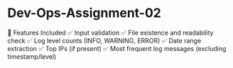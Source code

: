 # Dev-Ops-Assignment-02
🎯 Features Included
✅ Input validation
✅ File existence and readability check
✅ Log level counts (INFO, WARNING, ERROR)
✅ Date range extraction
✅ Top IPs (if present)
✅ Most frequent log messages (excluding timestamp/level)
